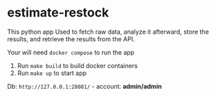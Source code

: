 # estimate-restock
This python app Used to fetch raw data, analyze it afterward, store the results, and retrieve the results from the API.

Your will need `docker compose` to run the app

1. Run `make build` to build docker containers
2. Run `make up` to start app

Db: `http://127.0.0.1:28081/` - account: **admin/admin**
